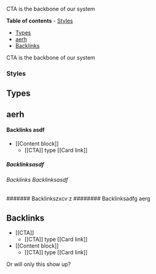 CTA is the backbone of our system

<!-- table-of-contents start -->
**Table of contents**
    - [Styles](#styles)
  - [Types](#types)
  - [aerh](#aerh)
  - [Backlinks](#backlinks)

<!-- table-of-contents end -->

CTA is the backbone of our system


### Styles


## Types

## aerh

#### Backlinks asdf
* [[Content block]]
	* [[CTA]] type [[Card link]]
	
	
##### Backlinksasdf 
###### Backlinks Backlinksasdf
####### Backlinkszxcv z
######## Backlinksadfg aerg

## Backlinks
* [[CTA]]
	* [[CTA]] type [[Card link]]
* [[Content block]]
	* [[CTA]] type [[Card link]]
<!-- -->

Or will only this show up?
